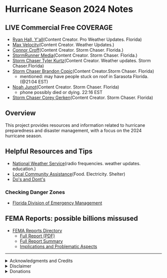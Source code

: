 # Hurricane Season 2024 Notes

## LIVE Commercial Free COVERAGE
  - [Ryan Hall, Y'all](https://www.youtube.com/@RyanHallYall)(Content Creator. Pro Weather Updates. Florida)
  - [Max Velocity](https://www.youtube.com/@MaxVelocityWX)(Content Creator. Weather Updates.)
  - [Connor Croff](https://www.youtube.com/@ConnorCroff)(Content Creator. Storm Chaser. Florida.)
  - [StormRunner Media](https://www.youtube.com/@stormrunnermedia)(Content Creator. Storm Chaser. Florida.)
  - [Storm Chaser Tyler Kurtz](https:https://www.youtube.com/@StormChaserTylerKurtz//www.youtube.com/@StormChaserTylerKurtz)(Content Creator. Weather updates. Storm Chaser.Florida)
  - [Storm Chaser Brandon Copic](https://www.youtube.com/@BrandonCopicWx)(Content Creator.Storm Chaser. Florida)
      - mentioned: may have people stuck on roof in Sarasota Florida.(@21:04 EST)
  - [Noah Junot](https://www.facebook.com/StormChaserNoahJunot)(Content Creator. Storm Chaser. Florida)
    - phone possibly died or dying. 22:16 EST
  - [Storm Chaser Corey Gerken](https://www.youtube.com/@coreygerkenwx)(Content Creator. Storm Chaser. Florida)
  
## Overview
This project provides resources and information related to hurricane preparedness and disaster management, with a focus on the 2024 hurricane season.

## Helpful Resources and Tips
- [National Weather Service](https://www.weather.gov/iwx/noaaweatherradio)(radio frequencies. weather updates. education.)
- [Local Community Assistance](./localCommunityAssistance.md)(Food. Electricity. Shelter)
- [Do's and Dont's](./dosDonts.md)
### Checking Danger Zones 
- [Florida Division of Emergency Management](https://www.floridadisaster.org/)

## FEMA Reports: possible billions missused
- [FEMA Reports Directory](./femaReports)
  - [Full Report (PDF)](./femaReports/Office_Of_Inspector_General_FEMA_Inadequacy_OIG-24-45-Aug24.pdf)
  - [Full Report Summary](./femaReports/OIG_Report_summary.md)
  - [Implications and Problematic Aspects](./femaReports/Problematic_Assessment.md)

---

<details>
<summary>Acknowledgments and Credits</summary>

### Inspiration
This project was inspired by and benefited from the following resources:

- **Real Estate Mindset** - A YouTube channel providing valuable insights into real estate investment strategies. 
  - Influential video: [FEMA, Hurricane Helene and Milton](https://youtu.be/bXRFHqiUtAs)
  - Channel: [Real Estate Mindset](https://www.youtube.com/@realestatemindset)
- **Melanie King** - American content creator and relationship coach. 
  - Influential video: 
    - Youtube: [Hurricane Milton](https://youtu.be/RjIPDO7eBz0)
    - Rumble: [Hurricane Milton](https://rumble.com/v5i3i8l-im-evacuating-from-historic-hurricane-milton-worse-than-helene.html)
  - Channel: [Melanie King](https://www.youtube.com/@itsmelanieking/videos)
- **Max Velocity - Severe Weather Center** - Max Velocity provides accurate, honest, and reliable weather information across the United States. 
  - Channel: [Max Velocity - Severe Weather Center](https://www.youtube.com/c/MaxVelocityWX)

### Tools and Technologies
The following tools were instrumental in the creation of this project:

- **Claude AI** - An advanced language model developed by Anthropic, used for content generation, research assistance, and data analysis.
  - Website: [Anthropic](https://www.anthropic.com)

</details>

<details>
<summary>Disclaimer</summary>

This README file is for informational and educational purposes only. For the most accurate and up-to-date information, please refer to the full [FEMA report](https://www.oversight.gov/report/DHS/FEMA%E2%80%99s-Inadequate-Oversight-Led-Delays-Closing-Out-Declared-Disasters) and official [DHS OIG communications](https://www.oig.dhs.gov/).

</details>

<details>
<summary>Donations</summary>

- Humanitarian Organizations
    - [American Cross](https://www.redcross.org/donate/dr/hurricanes-milton-helene.html/)
    
- For the People By the People
    - [Max Velocity & The Y'all Squad](https://donorbox.org/max-velocity-yall-squad)
- For the People By Veterans
    - North Carolina and Tennessee Recover and Relief
        - [Bitcoin Veterans](https://pay.zaprite.com/pl_Mibjv4lkEs)
- For my Github
    - juniorduc44@walletofsatoshi.com(Bitcoin and Bitcoin lightning enabled)
   

</details>
